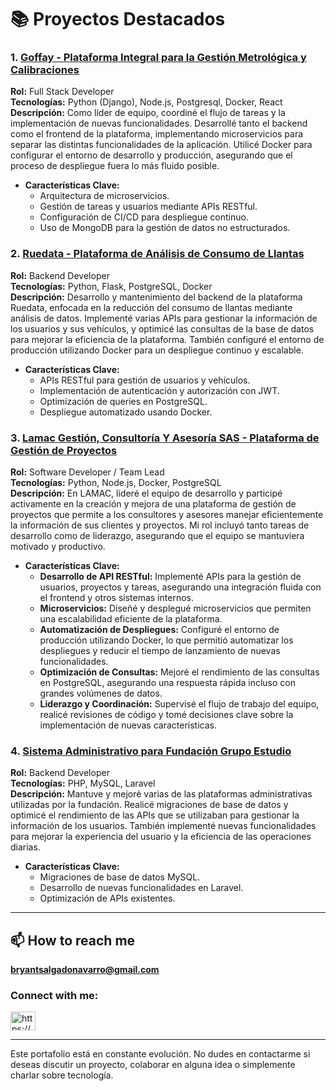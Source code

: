# 📚 Proyectos Destacados

### 1. **[Goffay - Plataforma Integral para la Gestión Metrológica y Calibraciones](https://goffay.com/go-cal)**
   **Rol:** Full Stack Developer  
   **Tecnologías:** Python (Django), Node.js, Postgresql, Docker, React  
   **Descripción:** Como líder de equipo, coordiné el flujo de tareas y la implementación de nuevas funcionalidades. Desarrollé tanto el backend como el frontend de la plataforma, implementando microservicios para separar las distintas funcionalidades de la aplicación. Utilicé Docker para configurar el entorno de desarrollo y producción, asegurando que el proceso de despliegue fuera lo más fluido posible.
   
   - **Características Clave:**
     - Arquitectura de microservicios.
     - Gestión de tareas y usuarios mediante APIs RESTful.
     - Configuración de CI/CD para despliegue continuo.
     - Uso de MongoDB para la gestión de datos no estructurados.

### 2. **[Ruedata - Plataforma de Análisis de Consumo de Llantas](https://ruedata.com)**
   **Rol:** Backend Developer  
   **Tecnologías:** Python, Flask, PostgreSQL, Docker  
   **Descripción:** Desarrollo y mantenimiento del backend de la plataforma Ruedata, enfocada en la reducción del consumo de llantas mediante análisis de datos. Implementé varias APIs para gestionar la información de los usuarios y sus vehículos, y optimicé las consultas de la base de datos para mejorar la eficiencia de la plataforma. También configuré el entorno de producción utilizando Docker para un despliegue continuo y escalable.
   
   - **Características Clave:**
     - APIs RESTful para gestión de usuarios y vehículos.
     - Implementación de autenticación y autorización con JWT.
     - Optimización de queries en PostgreSQL.
     - Despliegue automatizado usando Docker.

### 3. **[Lamac Gestión, Consultoría Y Asesoría SAS - Plataforma de Gestión de Proyectos](https://lamac.com.co)**
**Rol:** Software Developer / Team Lead  
**Tecnologías:** Python, Node.js, Docker, PostgreSQL  
**Descripción:** En LAMAC, lideré el equipo de desarrollo y participé activamente en la creación y mejora de una plataforma de gestión de proyectos que permite a los consultores y asesores manejar eficientemente la información de sus clientes y proyectos. Mi rol incluyó tanto tareas de desarrollo como de liderazgo, asegurando que el equipo se mantuviera motivado y productivo.

- **Características Clave:**
  - **Desarrollo de API RESTful:** Implementé APIs para la gestión de usuarios, proyectos y tareas, asegurando una integración fluida con el frontend y otros sistemas internos.
  - **Microservicios:** Diseñé y desplegué microservicios que permiten una escalabilidad eficiente de la plataforma.
  - **Automatización de Despliegues:** Configuré el entorno de producción utilizando Docker, lo que permitió automatizar los despliegues y reducir el tiempo de lanzamiento de nuevas funcionalidades.
  - **Optimización de Consultas:** Mejoré el rendimiento de las consultas en PostgreSQL, asegurando una respuesta rápida incluso con grandes volúmenes de datos.
  - **Liderazgo y Coordinación:** Supervisé el flujo de trabajo del equipo, realicé revisiones de código y tomé decisiones clave sobre la implementación de nuevas características.


### 4. **[Sistema Administrativo para Fundación Grupo Estudio](https://github.com/brayan-salgado/fundacion-grupo-estudio)**
   **Rol:** Backend Developer  
   **Tecnologías:** PHP, MySQL, Laravel  
   **Descripción:** Mantuve y mejoré varias de las plataformas administrativas utilizadas por la fundación. Realicé migraciones de base de datos y optimicé el rendimiento de las APIs que se utilizaban para gestionar la información de los usuarios. También implementé nuevas funcionalidades para mejorar la experiencia del usuario y la eficiencia de las operaciones diarias.
   
   - **Características Clave:**
     - Migraciones de base de datos MySQL.
     - Desarrollo de nuevas funcionalidades en Laravel.
     - Optimización de APIs existentes.

---

##  📫 How to reach me 

**bryantsalgadonavarro@gmail.com**

<h3 align="left">Connect with me:</h3>
<p align="left">
<a href="https://linkedin.com/in/https://www.linkedin.com/in/brayan-salgado-808448111" target="blank"><img align="center" src="https://raw.githubusercontent.com/rahuldkjain/github-profile-readme-generator/master/src/images/icons/Social/linked-in-alt.svg" alt="https://www.linkedin.com/in/brayan-salgado-808448111" height="30" width="40" /></a>
</p>

---

Este portafolio está en constante evolución. No dudes en contactarme si deseas discutir un proyecto, colaborar en alguna idea o simplemente charlar sobre tecnología.
